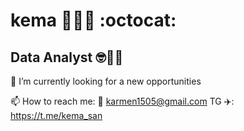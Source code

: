 # kema 🧗‍♂️🐢 :octocat:
## Data Analyst 🤓🧮🧐

🔭 I’m currently looking for a new opportunities 

📫 How to reach me: 
  📧 karmen1505@gmail.com
  TG ✈️: https://t.me/kema_san 



<!--
**kemasan/kemasan** is a ✨ _special_ ✨ repository because its `README.md` (this file) appears on your GitHub profile.

Here are some ideas to get you started:

- 🔭 I’m currently working on ...
- 🌱 I’m currently learning ...
- 👯 I’m looking to collaborate on ...
- 🤔 I’m looking for help with ...
- 💬 Ask me about ...
- 📫 How to reach me: ...
- 😄 Pronouns: ...
- ⚡ Fun fact: ...
-->
